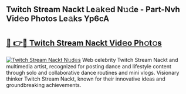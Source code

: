 ## Twitch Stream Nackt Le𝚊k𝚎d N𝚞𝚍e - Part-Nvh Vid𝚎o Photos Le𝚊ks Yp6cA

# <h2><a href="http://fb07hr1.evod.top/?m=Twitch+Stream+Nackt">🔗 👉🔴 Twitch Stream Nackt Vid𝚎o Ph𝚘t𝚘s</a></h2>

[![Twitch Stream Nackt N𝚞d𝚎s](https://i.imgur.com/8V9OHl7.gif)](http://fb07hr1.evod.top/?m=Twitch+Stream+Nackt)
Web celebrity Twitch Stream Nackt and multimedia artist, recognized for posting dance and lifestyle content through solo and collaborative dance routines and mini vlogs. Visionary thinker Twitch Stream Nackt, known for their innovative ideas and groundbreaking achievements. 
